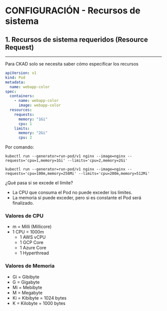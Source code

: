 # CONFIGURACIÓN - Recursos de sistema

## **1. Recursos de sistema requeridos (Resource Request)**
---

Para CKAD solo se necesita saber cómo especificar los recursos

```yaml
apiVersion: v1
kind: Pod
metadata:
  name: webapp-color
spec:
  containers:
    - name: webapp-color
      image: webapp-color
  resources:
    requests:
      memory: "1Gi"
      cpu: 1
    limits:
      memory: "2Gi"
      cpu: 2
```

Por comando:

`kubectl run --generator=run-pod/v1 nginx --image=nginx --requests='cpu=1,memory=1Gi' --limits='cpu=2,memory=2Gi'`

`kubectl run --generator=run-pod/v1 nginx --image=nginx --requests='cpu=100m,memory=256Mi' --limits='cpu=200m,memory=512Mi'`

¿Qué pasa si se excede el límite?
- La CPU que consuma el Pod no puede exceder los límites.
- La memoria sí puede exceder, pero si es constante el Pod será finalizado.

### **Valores de CPU**

- m = Milli (Millicore)
- 1 CPU = 1000m
  - 1 AWS vCPU
  - 1 GCP Core
  - 1 Azure Core
  - 1 Hyperthread

### **Valores de Memoria**

- Gi = Gibibyte
- G = Gigabyte
- Mi = Mebibyte
- M = Megabyte
- Ki = Kibibyte = 1024 bytes
- K = Kilobyte = 1000 bytes
